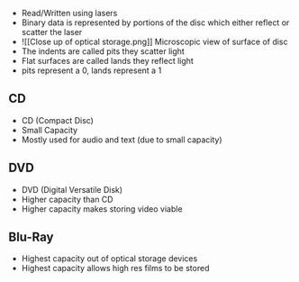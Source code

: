 - Read/Written using lasers
- Binary data is represented by portions of the disc which either reflect or scatter the laser
- ![[Close up of optical storage.png]]
  Microscopic view of surface of disc
- The indents are called pits they scatter light
- Flat surfaces are called lands they reflect light
- pits represent a 0, lands represent a 1

## CD
- CD (Compact Disc)
- Small Capacity 
- Mostly used for audio and text (due to small capacity)

## DVD
- DVD (Digital Versatile Disk)
- Higher capacity than CD
- Higher capacity makes storing video viable

## Blu-Ray
- Highest capacity out of optical storage devices
- Highest capacity allows high res films to be stored